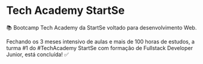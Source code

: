 # Tech Academy StartSe
📚 Bootcamp Tech Academy da StartSe voltado para desenvolvimento Web.

Fechando os 3 meses intensivo de aulas e mais de 100 horas de estudos, a turma #1 do #TechAcademy StartSe com formação de Fullstack Developer Junior, está concluída! ✅
      
